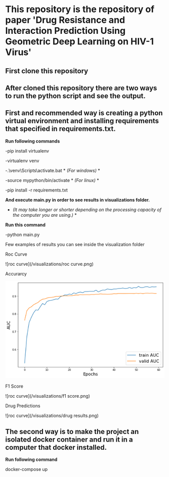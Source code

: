 # This repository is the repository of paper 'Drug Resistance and Interaction Prediction Using Geometric Deep Learning on HIV-1 Virus'

## First clone this repository

## After cloned this repository there are two ways to run the python script and see the output.

## First and recommended way is creating a python virtual environment and installing requirements that specified in requirements.txt.
**Run following commands** 

-pip install virtualenv

-virtualenv venv

-.\venv\Scripts\activate.bat  * *(For windows)* *

-source mypython/bin/activate  * *(For linux)* *

-pip install -r requirements.txt



**And execute main.py in order to see results in visualizations folder.**

* *(It may take longer or shorter depending on the processing capacity of the computer you are using.)* *

**Run this command**

-python main.py

Few examples of results you can see inside the visualization folder

Roc Curve

![roc curve](/visualizations/roc curve.png)

Accurarcy

![roc curve](/visualizations/auc.png)

F1 Score

![roc curve](/visualizations/f1 score.png)

Drug Predictions

![roc curve](/visualizations/drug results.png)

## The second way is to make the project an isolated docker container and run it in a computer that docker installed.
**Run following command**

docker-compose up





